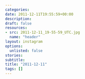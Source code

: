 ```yaml
---
categories:
date: 2011-12-11T19:55:59+00:00
description:
draft: false
resources:
- src: 2011-12-11_19-55-59_UTC.jpg
  name: "header"
layout: instagram
options:
  unlisted: false
stories:
subtitle:
title: "2011-12-11"
tags: []
---
```


 
